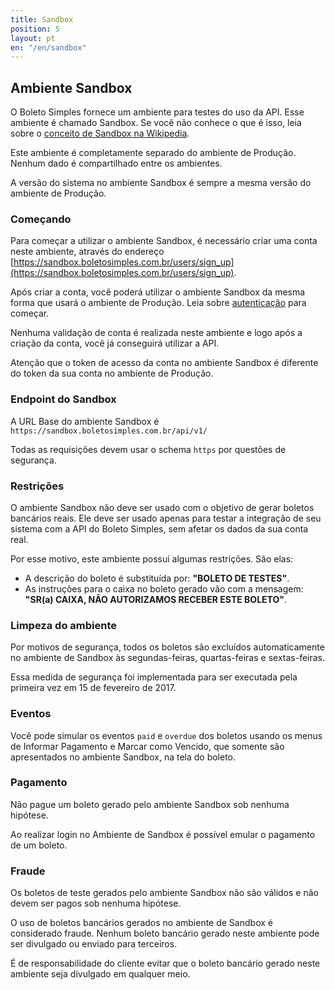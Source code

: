 ```yaml
---
title: Sandbox
position: 5
layout: pt
en: "/en/sandbox"
---
```


## Ambiente Sandbox

O Boleto Simples fornece um ambiente para testes do uso da API. Esse ambiente é chamado Sandbox. Se você não conhece o que é isso, leia sobre o [conceito de Sandbox na Wikipedia](http://en.wikipedia.org/wiki/Sandbox_(software_development)).

Este ambiente é completamente separado do ambiente de Produção. Nenhum dado é compartilhado entre os ambientes.

A versão do sistema no ambiente Sandbox é sempre a mesma versão do ambiente de Produção.

### Começando

Para começar a utilizar o ambiente Sandbox, é necessário criar uma conta neste ambiente, através do endereço [https://sandbox.boletosimples.com.br/users/sign_up](https://sandbox.boletosimples.com.br/users/sign_up).

Após criar a conta, você poderá utilizar o ambiente Sandbox da mesma forma que usará o ambiente de Produção. Leia sobre [autenticação](/authentication) para começar.

Nenhuma validação de conta é realizada neste ambiente e logo após a criação da conta, você já conseguirá utilizar a API.

Atenção que o token de acesso da conta no ambiente Sandbox é diferente do token da sua conta no ambiente de Produção.

### Endpoint do Sandbox

A URL Base do ambiente Sandbox é `https://sandbox.boletosimples.com.br/api/v1/`

Todas as requisições devem usar o schema `https` por questões de segurança.

### Restrições

O ambiente Sandbox não deve ser usado com o objetivo de gerar boletos bancários reais. Ele deve ser usado apenas para testar a integração de seu sistema com a API do Boleto Simples, sem afetar os dados da sua conta real.

Por esse motivo, este ambiente possui algumas restrições. São elas:

*   A descrição do boleto é substituída por: **"BOLETO DE TESTES"**.
*   As instruções para o caixa no boleto gerado vão com a mensagem: **"SR(a) CAIXA, NÃO AUTORIZAMOS RECEBER ESTE BOLETO"**.

### Limpeza do ambiente

Por motivos de segurança, todos os boletos são excluídos automaticamente no ambiente de Sandbox às segundas-feiras, quartas-feiras e sextas-feiras.

Essa medida de segurança foi implementada para ser executada pela primeira vez em 15 de fevereiro de 2017.

### Eventos

Você pode simular os eventos `paid` e `overdue` dos boletos usando os menus de Informar Pagamento e Marcar como Vencido, que somente são apresentados no ambiente Sandbox, na tela do boleto.

### Pagamento

Não pague um boleto gerado pelo ambiente Sandbox sob nenhuma hipótese.

Ao realizar login no Ambiente de Sandbox é possível emular o pagamento de um boleto.

### Fraude

Os boletos de teste gerados pelo ambiente Sandbox não são válidos e não devem ser pagos sob nenhuma hipótese.

O uso de boletos bancários gerados no ambiente de Sandbox é considerado fraude. Nenhum boleto bancário gerado neste ambiente pode ser divulgado ou enviado para terceiros.

É de responsabilidade do cliente evitar que o boleto bancário gerado neste ambiente seja divulgado em qualquer meio.
